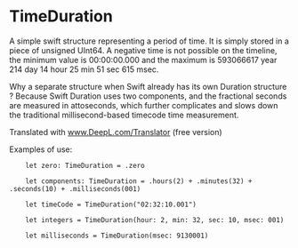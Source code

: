 # TimeDuration

A simple swift structure representing a period of time. It is simply stored in a piece of unsigned UInt64. A negative time is not possible on the timeline, the minimum value is 00:00:00.000 and the maximum is 593066617 year 214 day 14 hour 25 min 51 sec 615 msec.

Why a separate structure when Swift already has its own Duration structure ? Because Swift Duration uses two components, and the fractional seconds are measured in attoseconds, which further complicates and slows down the traditional millisecond-based timecode time measurement.

Translated with www.DeepL.com/Translator (free version)

Examples of use: 

		let zero: TimeDuration = .zero
		
		let components: TimeDuration = .hours(2) + .minutes(32) + .seconds(10) + .milliseconds(001)
		
		let timeCode = TimeDuration("02:32:10.001")
		
		let integers = TimeDuration(hour: 2, min: 32, sec: 10, msec: 001)

		let milliseconds = TimeDuration(msec: 9130001)
		
